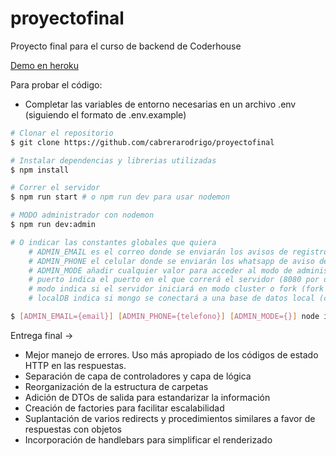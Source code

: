 # proyectofinal
Proyecto final para el curso de backend de Coderhouse

[Demo en heroku](https://ecommerce-coderhouse-cabrera.herokuapp.com/)

Para probar el código:
- Completar las variables de entorno necesarias en un archivo .env (siguiendo el formato de .env.example)

```bash
# Clonar el repositorio
$ git clone https://github.com/cabrerarodrigo/proyectofinal

# Instalar dependencias y librerias utilizadas
$ npm install

# Correr el servidor
$ npm run start # o npm run dev para usar nodemon

# MODO administrador con nodemon
$ npm run dev:admin

# O indicar las constantes globales que quiera
    # ADMIN_EMAIL es el correo donde se enviarán los avisos de registro y orden
    # ADMIN_PHONE el celular donde se enviarán los whatsapp de aviso de orden
    # ADMIN_MODE añadir cualquier valor para acceder al modo de administrador
    # puerto indica el puerto en el que correrá el servidor (8080 por defecto)
    # modo indica si el servidor iniciará en modo cluster o fork (fork por defecto)
    # localDB indica si mongo se conectará a una base de datos local (cuya dirección debe estar especificada en .env)

$ [ADMIN_EMAIL={email}] [ADMIN_PHONE={telefono}] [ADMIN_MODE={}] node index.js --puerto={puerto} [--modo=cluster] [--localDB=true]
```

Entrega final ->
- Mejor manejo de errores. Uso más apropiado de los códigos de estado HTTP en las respuestas.
- Separación de capa de controladores y capa de lógica
- Reorganización de la estructura de carpetas
- Adición de DTOs de salida para estandarizar la información
- Creación de factories para facilitar escalabilidad
- Suplantación de varios redirects y procedimientos similares a favor de respuestas con objetos
- Incorporación de handlebars para simplificar el renderizado

